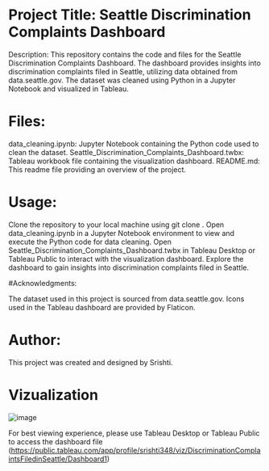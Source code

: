 # Project Title: Seattle Discrimination Complaints Dashboard

Description:
This repository contains the code and files for the Seattle Discrimination Complaints Dashboard. The dashboard provides insights into discrimination complaints filed in Seattle, utilizing data obtained from data.seattle.gov. The dataset was cleaned using Python in a Jupyter Notebook and visualized in Tableau.

# Files:

data_cleaning.ipynb: Jupyter Notebook containing the Python code used to clean the dataset.
Seattle_Discrimination_Complaints_Dashboard.twbx: Tableau workbook file containing the visualization dashboard.
README.md: This readme file providing an overview of the project.

# Usage:

Clone the repository to your local machine using git clone <repository-url>.
Open data_cleaning.ipynb in a Jupyter Notebook environment to view and execute the Python code for data cleaning.
Open Seattle_Discrimination_Complaints_Dashboard.twbx in Tableau Desktop or Tableau Public to interact with the visualization dashboard.
Explore the dashboard to gain insights into discrimination complaints filed in Seattle.

#Acknowledgments:

The dataset used in this project is sourced from data.seattle.gov.
Icons used in the Tableau dashboard are provided by Flaticon.

# Author:

This project was created and designed by Srishti.
# Vizualization

![image](https://github.com/srishtisingh34/Seattle-Discrimination-complaints-/assets/20757099/e5c11595-8169-4259-94a9-722ac575d7cf)

For best viewing experience, please use Tableau Desktop or Tableau Public to access the dashboard file (https://public.tableau.com/app/profile/srishti348/viz/DiscriminationComplaintsFiledinSeattle/Dashboard1)
